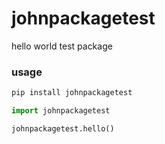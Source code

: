 # johnpackagetest

hello world test package

### usage

```sh
pip install johnpackagetest
```

```python
import johnpackagetest

johnpackagetest.hello()
```
